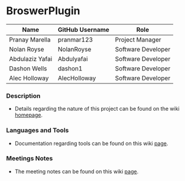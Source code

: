 # BroswerPlugin


| Name | GitHub Username | Role
| --- | --- | --- |
| Pranay Marella | pranmar123 | Project Manager
| Nolan Royse | NolanRoyse | Software Developer
| Abdulaziz Yafai | Abdulyafai | Software Developer 
| Dashon Wells | dashon1 | Software Developer
| Alec Holloway | AlecHolloway | Software Developer

### Description
- Details regarding the nature of this project can be found on the wiki [homepage](https://github.com/pranmar123/BroswerPlugin/wiki).


### Languages and Tools
- Documentation regarding tools can be found on this wiki [page](https://github.com/pranmar123/BroswerPlugin/wiki/Tools).

### Meetings Notes
- The meeting notes can be found on this wiki [page](https://github.com/pranmar123/BroswerPlugin/wiki/Stand-up-Meetings).

